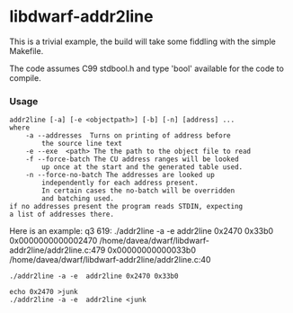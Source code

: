 # libdwarf-addr2line

This is a trivial example, the build will
take some fiddling with the simple Makefile.

The code assumes C99 stdbool.h  and
type 'bool' available for the code to compile.

### Usage

    addr2line [-a] [-e <objectpath>] [-b] [-n] [address] ...
    where
        -a --addresses  Turns on printing of address before
            the source line text
        -e --exe  <path> The the path to the object file to read
        -f --force-batch The CU address ranges will be looked
            up once at the start and the generated table used.
        -n --force-no-batch The addresses are looked up
            independently for each address present.
            In certain cases the no-batch will be overridden
            and batching used.
    if no addresses present the program reads STDIN, expecting
    a list of addresses there. 

Here is an example:
    q3 619: ./addr2line -a -e  addr2line 0x2470 0x33b0
    0x0000000000002470
    /home/davea/dwarf/libdwarf-addr2line/addr2line.c:479
    0x00000000000033b0
    /home/davea/dwarf/libdwarf-addr2line/addr2line.c:40


    ./addr2line -a -e  addr2line 0x2470 0x33b0
   
    echo 0x2470 >junk
    ./addr2line -a -e  addr2line <junk

